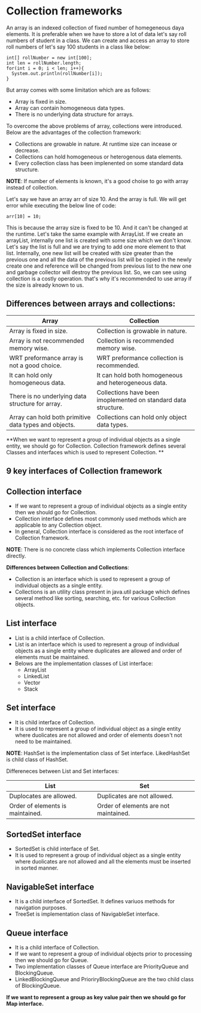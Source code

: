 # Collection frameworks

An array is an indexed collection of fixed number of homegeneous daya elements. It is preferable when we have to store a lot of data let's say roll numbers of student in a class. We can create and access an array to store roll numbers of let's say 100 students in a class like below:

```
int[] rollNumber = new int[100];
int len = rollNumber.length;
for(int i = 0; i < len; i++){
  System.out.println(rollNumber[i]);
}
```

But array comes with some limitation which are as follows:

- Array is fixed in size.
- Array can contain homogeneous data types.
- There is no underlying data structure for arrays.

To overcome the above problems of array, collections were introduced. Below are the advantages of the collection framework:

- Collections are growable in nature. At runtime size can incease or decrease.
- Collections can hold homogeneous or heterogenous data elements.
- Every collection class has been implenented on some standard data structure.

**NOTE**: If number of elements is known, it's a good choise to go with array instead of collection.

Let's say we have an array arr of size 10. And the array is full. We will get error while executing the below line of code:

```
arr[10] = 10;
```

This is because the array size is fixed to be 10. And it can't be changed at the runtime. Let's take the same example with ArrayList. If we create an arrayList, internally one list is created with some size which we don't know. Let's say the list is full and we are trying to add one more element to that list. Internally, one new list will be created with size greater than the previous one and all the data of the previous list will be copied in the newly create one and reference will be changed from previous list to the new one and garbage collector will destroy the previous list. So, we can see using collection is a costly operation. that's why it's recommended to use array if the size is already known to us.

## Differences between arrays and collections:

| Array | Collection |
| ----- | ---------- |
| Array is fixed in size.| Collection is growable in nature.|
| Array is not recommended memory wise. | Collection is recommended memory wise. |
| WRT preformance array is not a good choice. | WRT preformance collection is recommended. |
| It can hold only homogeneous data. | It can hold both homogeneous and heterogeneous data. |
| There is no underlying data structure for array. | Collections have been imoplemented on standard data structure. |
| Array can hold both primitive data types and objects. | Collections can hold only object data types. |


**When we want to represent a group of individual objects as a single entity, we should go for Collection. Collection framework defines several Classes and interfaces which is used to represent Collection. **

## 9 key interfaces of Collection framework

## Collection interface

- If we want to represent a group of individual objects as a single entity then we should go for Collection.
- Collection interface defines most commonly used methods which are applicable to any Collection object.
- In general, Collection interface is considered as the root interface of Collection framework.

**NOTE**: There is no concrete class which implements Collection interface directly.

**Differences between Collection and Collections**:

- Collection is an interface which is used to represent a group of individual objects as a single entity.
- Collections is an utility class present in java.util package which defines several method like sorting, searching, etc. for various Collection objects.


## List interface

- List is a child interface of Collection.
- List is an interface which is used to represent a group of individual objects as a single entity where duplicates are allowed and order of elements must be maintained.
- Belows are the implementation classes of List interface:
  - ArrayList
  - LinkedList
  - Vector
  - Stack


## Set interface

- It is child interface of Collection.
- It is used to represent a group of individual object as a single entity where duolicates are not allowed and order of elements doesn't not need to be maintained.

**NOTE**: HashSet is the implementation class of Set interface. LikedHashSet is child class of HashSet.

Differeneces between List and Set interfaces:

| List | Set |
| ---- | --- |
| Duplocates are allowed.| Duplicates are not allowed. |
| Order of elements is maintained. | Order of elements are not maintained. |

## SortedSet interface

- SortedSet is child interface of Set.
- It is used to represent a group of individual object as a single entity where duolicates are not allowed and all the elements must be inserted in sorted manner.


## NavigableSet interface

- It is a child interface of SortedSet. It defines variuos methods for navigation purposes.
- TreeSet is implementation class of NavigableSet interface.


## Queue interface

- It is a child interface of Collection.
- If we want to represent a group of individual objects prior to processing then we should go for Queue.
- Two implementation classes of Queue interface are PriorityQueue and BlockingQueue.
- LinkedBlockingQueue and PrioriryBlockingQueue are the two child class of BlockingQueue.

**If we want to represent a group as key value pair then we should go for Map interface.**

